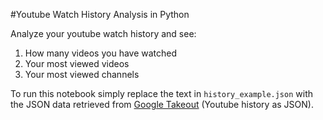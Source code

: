 #Youtube Watch History Analysis in Python

Analyze your youtube watch history and see:
1. How many videos you have watched
2. Your most viewed videos
3. Your most viewed channels

To run this notebook simply replace the text in ``history_example.json`` with
the JSON data retrieved from [Google Takeout](https://takeout.google.com/) (Youtube history as JSON).